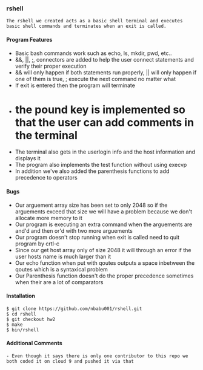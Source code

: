 ### rshell
    The rshell we created acts as a basic shell terminal and executes basic shell commands and terminates when an exit is called. 
    
#### Program Features
  - Basic bash commands work such as echo, ls, mkdir, pwd, etc..
  - &&, ||, ;, connectors are added to help the user connect statements and verify their proper execution
  - && will only happen if both statements run properly, || will only happen if one of them is true, ; execute the next command no matter what
  - If exit is entered then the program will terminate
  - # the pound key is implemented so that the user can add comments in the terminal
  - The terminal also gets in the userlogin info and the host information and displays it
  - The program also implements the test function without using execvp
  - In addition we've also added the parenthesis functions to add precedence to operators
  
#### Bugs
  - Our arguement array size has been set to only 2048 so if the arguements exceed that size we will have a problem because we don't allocate more memory to it
  - Our program is executing an extra command when the arguements are and'd and then or'd with two more arguements
  - Our program doesn't stop running when exit is called need to quit program by crtl-c
  - Since our get host array only of size 2048 it will through an error if the user hosts name is much larger than it
  - Our echo function when put with qoutes outputs a space inbetween the qoutes which is a syntaxical problem
  - Our Parenthesis function doesn't do the proper precedence sometimes when their are a lot of comparators
  
#### Installation  
    $ git clone https://github.com/nbabu001/rshell.git
    $ cd rshell
    $ git checkout hw2
    $ make
    $ bin/rshell

#### Additional Comments
    - Even though it says there is only one contributor to this repo we both coded it on cloud 9 and pushed it via that    


